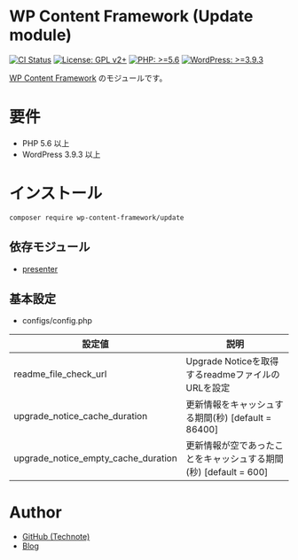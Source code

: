 # WP Content Framework (Update module)

[![CI Status](https://github.com/wp-content-framework/update/workflows/CI/badge.svg)](https://github.com/wp-content-framework/update/actions)
[![License: GPL v2+](https://img.shields.io/badge/License-GPL%20v2%2B-blue.svg)](http://www.gnu.org/licenses/gpl-2.0.html)
[![PHP: >=5.6](https://img.shields.io/badge/PHP-%3E%3D5.6-orange.svg)](http://php.net/)
[![WordPress: >=3.9.3](https://img.shields.io/badge/WordPress-%3E%3D3.9.3-brightgreen.svg)](https://wordpress.org/)

[WP Content Framework](https://github.com/wp-content-framework/core) のモジュールです。

<!-- START doctoc -->
<!-- END doctoc -->

# 要件
- PHP 5.6 以上
- WordPress 3.9.3 以上

# インストール

``` composer require wp-content-framework/update ```

## 依存モジュール
* [presenter](https://github.com/wp-content-framework/presenter)

## 基本設定
- configs/config.php

|設定値|説明|
|---|---|
|readme_file_check_url|Upgrade Noticeを取得するreadmeファイルのURLを設定|
|upgrade_notice_cache_duration|更新情報をキャッシュする期間(秒) \[default = 86400]|
|upgrade_notice_empty_cache_duration|更新情報が空であったことをキャッシュする期間(秒) \[default = 600]|

# Author
- [GitHub (Technote)](https://github.com/technote-space)
- [Blog](https://technote.space)

